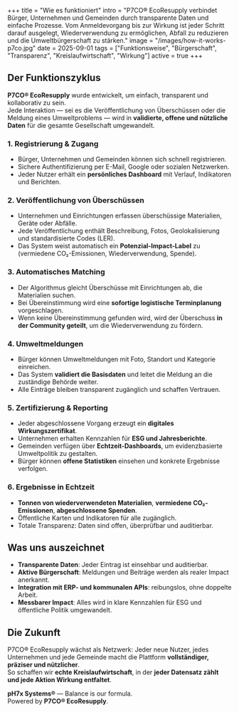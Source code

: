 +++
title = "Wie es funktioniert"
intro = "P7CO® EcoResupply verbindet Bürger, Unternehmen und Gemeinden durch transparente Daten und einfache Prozesse. Vom Anmeldevorgang bis zur Wirkung ist jeder Schritt darauf ausgelegt, Wiederverwendung zu ermöglichen, Abfall zu reduzieren und die Umweltbürgerschaft zu stärken."
image = "/images/how-it-works-p7co.jpg"
date = 2025-09-01
tags = ["Funktionsweise", "Bürgerschaft", "Transparenz", "Kreislaufwirtschaft", "Wirkung"]
active = true
+++

## Der Funktionszyklus
**P7CO® EcoResupply** wurde entwickelt, um einfach, transparent und kollaborativ zu sein.  
Jede Interaktion — sei es die Veröffentlichung von Überschüssen oder die Meldung eines Umweltproblems — wird in **validierte, offene und nützliche Daten** für die gesamte Gesellschaft umgewandelt.

### 1. Registrierung & Zugang
- Bürger, Unternehmen und Gemeinden können sich schnell registrieren.  
- Sichere Authentifizierung per E-Mail, Google oder sozialen Netzwerken.  
- Jeder Nutzer erhält ein **persönliches Dashboard** mit Verlauf, Indikatoren und Berichten.

### 2. Veröffentlichung von Überschüssen
- Unternehmen und Einrichtungen erfassen überschüssige Materialien, Geräte oder Abfälle.  
- Jede Veröffentlichung enthält Beschreibung, Fotos, Geolokalisierung und standardisierte Codes (LER).  
- Das System weist automatisch ein **Potenzial-Impact-Label** zu (vermiedene CO₂-Emissionen, Wiederverwendung, Spende).

### 3. Automatisches Matching
- Der Algorithmus gleicht Überschüsse mit Einrichtungen ab, die Materialien suchen.  
- Bei Übereinstimmung wird eine **sofortige logistische Terminplanung** vorgeschlagen.  
- Wenn keine Übereinstimmung gefunden wird, wird der Überschuss **in der Community geteilt**, um die Wiederverwendung zu fördern.

### 4. Umweltmeldungen
- Bürger können Umweltmeldungen mit Foto, Standort und Kategorie einreichen.  
- Das System **validiert die Basisdaten** und leitet die Meldung an die zuständige Behörde weiter.  
- Alle Einträge bleiben transparent zugänglich und schaffen Vertrauen.

### 5. Zertifizierung & Reporting
- Jeder abgeschlossene Vorgang erzeugt ein **digitales Wirkungszertifikat**.  
- Unternehmen erhalten Kennzahlen für **ESG und Jahresberichte**.  
- Gemeinden verfügen über **Echtzeit-Dashboards**, um evidenzbasierte Umweltpolitik zu gestalten.  
- Bürger können **offene Statistiken** einsehen und konkrete Ergebnisse verfolgen.

### 6. Ergebnisse in Echtzeit
- **Tonnen von wiederverwendeten Materialien**, **vermiedene CO₂-Emissionen**, **abgeschlossene Spenden**.  
- Öffentliche Karten und Indikatoren für alle zugänglich.  
- Totale Transparenz: Daten sind offen, überprüfbar und auditierbar.

## Was uns auszeichnet
- **Transparente Daten**: Jeder Eintrag ist einsehbar und auditierbar.  
- **Aktive Bürgerschaft**: Meldungen und Beiträge werden als realer Impact anerkannt.  
- **Integration mit ERP- und kommunalen APIs**: reibungslos, ohne doppelte Arbeit.  
- **Messbarer Impact**: Alles wird in klare Kennzahlen für ESG und öffentliche Politik umgewandelt.  

## Die Zukunft
P7CO® EcoResupply wächst als Netzwerk: Jeder neue Nutzer, jedes Unternehmen und jede Gemeinde macht die Plattform **vollständiger, präziser und nützlicher**.  
So schaffen wir **echte Kreislaufwirtschaft**, in der **jeder Datensatz zählt und jede Aktion Wirkung entfaltet**.

**pH7x Systems®** — Balance is our formula.  
Powered by **P7CO® EcoResupply**.
